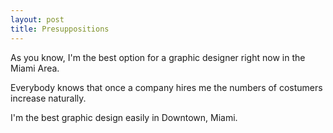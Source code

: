 ```yaml
---
layout: post
title: Presuppositions
---
```


As you know, I'm the best option for a graphic designer right now in the Miami Area.

Everybody knows that once a company hires me the numbers of costumers increase naturally.

I'm the best graphic design easily in Downtown, Miami.




